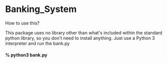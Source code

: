 # Banking_System

How to use this?

This package uses no library other than what's included within the standard python library, so you don't need to install anything. Just use a Python 3 interpreter and run the bank.py

#### % python3 bank.py
